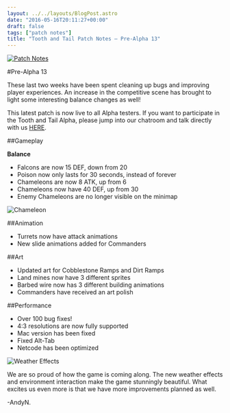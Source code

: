 ```yaml
---
layout: ../../layouts/BlogPost.astro
date: "2016-05-16T20:11:27+00:00"
draft: false
tags: ["patch notes"]
title: "Tooth and Tail Patch Notes – Pre-Alpha 13"
---
```


[![Patch Notes](http://i.imgur.com/s38tpsj.png "Patch Notes")](http://i.imgur.com/s38tpsj.png)

#Pre-Alpha 13

These last two weeks have been spent cleaning up bugs and improving player experiences. An increase in the competitive scene has brought to light some interesting balance changes as well!

This latest patch is now live to all Alpha testers. If you want to participate in the Tooth and Tail Alpha, please jump into our chatroom and talk directly with us [HERE](http://www.pocketwatchgames.com/chat.html).

##Gameplay

**Balance**

- Falcons are now 15 DEF, down from 20
- Poison now only lasts for 30 seconds, instead of forever
- Chameleons are now 8 ATK, up from 6
- Chameleons now have 40 DEF, up from 30
- Enemy Chameleons are no longer visible on the minimap

![Chameleon](http://i.imgur.com/1NtNXCS.png "Chameleon")

##Animation

- Turrets now have attack animations
- New slide animations added for Commanders

##Art

- Updated art for Cobblestone Ramps and Dirt Ramps
- Land mines now have 3 different sprites
- Barbed wire now has 3 different building animations
- Commanders have received an art polish

##Performance

- Over 100 bug fixes!
- 4:3 resolutions are now fully supported
- Mac version has been fixed
- Fixed Alt-Tab
- Netcode has been optimized

![Weather Effects](http://i.imgur.com/otfRRNu.gif "Weather Effects")

We are so proud of how the game is coming along. The new weather effects and environment interaction make the game stunningly beautiful. What excites us even more is that we have more improvements planned as well.

-AndyN.
